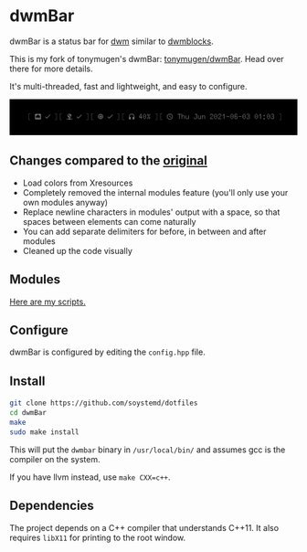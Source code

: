 # dwmBar

dwmBar is a status bar for [dwm](https://dwm.suckless.org)
similar to [dwmblocks](https://github.com/torrinfail/dwmblocks).

This is my fork of tonymugen's dwmBar: [tonymugen/dwmBar](https://github.com/tonymugen/dwmBar).
Head over there for more details.

It's multi-threaded, fast and lightweight, and easy to configure.

![screenshot](shot.png)

## Changes compared to the [original](https://github.com/tonymugen/dwmBar)

- Load colors from Xresources
- Completely removed the internal modules feature
(you'll only use your own modules anyway)
- Replace newline characters in modules' output with a space, so
that spaces between elements can come naturally
- You can add separate delimiters for before, in between and after modules
- Cleaned up the code visually

## Modules

[Here are my scripts.](https://github.com/soystemd/dotfiles/tree/master/scripts/.local/bin/dwmbar)

## Configure

dwmBar is configured by editing the `config.hpp` file.

## Install

```sh
git clone https://github.com/soystemd/dotfiles
cd dwmBar
make
sudo make install
```

This will put the `dwmbar` binary in `/usr/local/bin/` and assumes
gcc is the compiler on the system.

If you have llvm instead, use `make CXX=c++`.

## Dependencies

The project depends on a C++ compiler that understands C++11. It also requires
`libX11` for printing to the root window.
